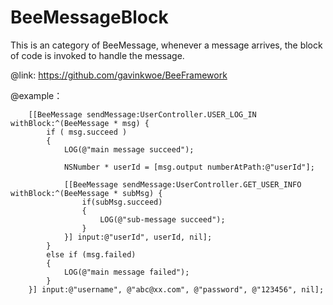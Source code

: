 BeeMessageBlock
===============

This is an category of BeeMessage, whenever a message arrives, the block of code is invoked to handle the message.

@link: <https://github.com/gavinkwoe/BeeFramework>

@example：

		[[BeeMessage sendMessage:UserController.USER_LOG_IN withBlock:^(BeeMessage * msg) {
			if ( msg.succeed )
			{
				LOG(@"main message succeed");
				
				NSNumber * userId = [msg.output numberAtPath:@"userId"];
				
				[[BeeMessage sendMessage:UserController.GET_USER_INFO withBlock:^(BeeMessage * subMsg) {
					if(subMsg.succeed)
					{
						LOG(@"sub-message succeed");
					}
				}] input:@"userId", userId, nil];
			}
			else if (msg.failed)
			{
				LOG(@"main message failed");
			}
		}] input:@"username", @"abc@xx.com", @"password", @"123456", nil];


